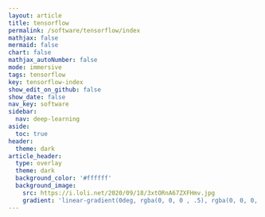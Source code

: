 ```yaml
---
layout: article
title: tensorflow
permalink: /software/tensorflow/index
mathjax: false
mermaid: false
chart: false
mathjax_autoNumber: false
mode: immersive
tags: tensorflow
key: tensorflow-index
show_edit_on_github: false
show_date: false
nav_key: software
sidebar:
  nav: deep-learning
aside:
  toc: true
header:
  theme: dark
article_header:
  type: overlay
  theme: dark
  background_color: '#ffffff'
  background_image:
    src: https://i.loli.net/2020/09/18/3xtORnA67ZXFHmv.jpg
    gradient: 'linear-gradient(0deg, rgba(0, 0, 0 , .5), rgba(0, 0, 0, .5))'
---
```


<!--more-->

